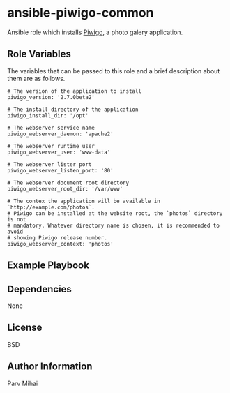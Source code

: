 ansible-piwigo-common
========

Ansible role which installs [Piwigo](http://piwigo.org/), a photo galery application.


Role Variables
--------------

The variables that can be passed to this role and a brief description about
them are as follows.

    # The version of the application to install
    piwigo_version: '2.7.0beta2'

    # The install directory of the application
    piwigo_install_dir: '/opt'

    # The webserver service name
    piwigo_webserver_daemon: 'apache2'

    # The webserver runtime user
    piwigo_webserver_user: 'www-data'

    # The webserver lister port
    piwigo_webserver_listen_port: '80'

    # The webserver document root directory
    piwigo_webserver_root_dir: '/var/www'

    # The contex the application will be available in `http://example.com/photos`. 
    # Piwigo can be installed at the website root, the `photos` directory is not 
    # mandatory. Whatever directory name is chosen, it is recommended to avoid 
    # showing Piwigo release number.
    piwigo_webserver_context: 'photos'

Example Playbook
-------------------------


Dependencies
------------

None

License
-------

BSD

Author Information
------------------

Parv Mihai